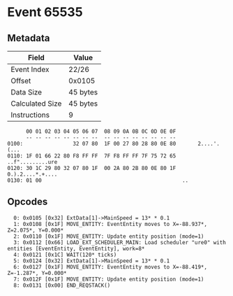 # Event 65535

## Metadata

| Field           | Value    |
|-----------------|----------|
| Event Index     | 22/26    |
| Offset          | 0x0105   |
| Data Size       | 45 bytes |
| Calculated Size | 45 bytes |
| Instructions    | 9        |

```
      00 01 02 03 04 05 06 07  08 09 0A 0B 0C 0D 0E 0F
      -- -- -- -- -- -- -- --  -- -- -- -- -- -- -- --
0100:                32 07 80  1F 00 27 80 28 80 0E 80       2....'.(...
0110: 1F 01 66 22 80 F8 FF FF  7F F8 FF FF 7F 75 72 65  ..f".........ure
0120: 30 1C 29 80 32 07 80 1F  00 2A 80 2B 80 0E 80 1F  0.).2....*.+....
0130: 01 00                                             ..              
```

## Opcodes

```
  0: 0x0105 [0x32] ExtData[1]->MainSpeed = 13* * 0.1
  1: 0x0108 [0x1F] MOVE_ENTITY: EventEntity moves to X=-88.937*, Z=2.075*, Y=0.000*
  2: 0x0110 [0x1F] MOVE_ENTITY: Update entity position (mode=1)
  3: 0x0112 [0x66] LOAD_EXT_SCHEDULER_MAIN: Load scheduler "ure0" with entities [EventEntity, EventEntity], work=8*
  4: 0x0121 [0x1C] WAIT(120* ticks)
  5: 0x0124 [0x32] ExtData[1]->MainSpeed = 13* * 0.1
  6: 0x0127 [0x1F] MOVE_ENTITY: EventEntity moves to X=-88.419*, Z=-1.287*, Y=0.000*
  7: 0x012F [0x1F] MOVE_ENTITY: Update entity position (mode=1)
  8: 0x0131 [0x00] END_REQSTACK()
```
